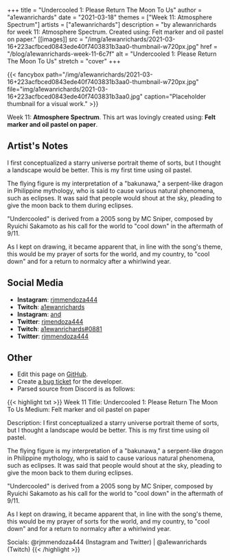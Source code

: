 +++
title =       "Undercooled 1: Please Return The Moon To Us"
author =      "a1ewanrichards"
date =        "2021-03-18"
themes =      ["Week 11: Atmosphere Spectrum"]
artists =     ["a1ewanrichards"]
description = "by a1ewanrichards for week 11: Atmosphere Spectrum. Created using: Felt marker and oil pastel on paper."
[[images]]
              src = "/img/a1ewanrichards/2021-03-16+223acfbced0843ede40f7403831b3aa0-thumbnail-w720px.jpg"
              href = "/blog/a1ewanrichards-week-11-6c7f"
              alt = "Undercooled 1: Please Return The Moon To Us"
              stretch = "cover"
+++


{{< fancybox path="/img/a1ewanrichards/2021-03-16+223acfbced0843ede40f7403831b3aa0-thumbnail-w720px.jpg" file="img/a1ewanrichards/2021-03-16+223acfbced0843ede40f7403831b3aa0.jpg" caption="Placeholder thumbnail for a visual work." >}}


Week 11: **Atmosphere Spectrum**. This art was lovingly created using: **Felt marker and oil pastel on paper**.

## Artist's Notes

I first conceptualized a starry universe portrait theme of sorts, but I thought a landscape would be better. This is my first time using oil pastel.

The flying figure is my interpretation of a "bakunawa," a serpent-like dragon in Philippine mythology, who is said to cause various natural phenomena, such as eclipses. It was said that people would shout at the sky, pleading to give the moon back to them during eclipses.

"Undercooled" is derived from a 2005 song by MC Sniper, composed by Ryuichi Sakamoto as his call for the world to "cool down" in the aftermath of 9/11.

As I kept on drawing, it became apparent that, in line with the song's theme, this would be my prayer of sorts for the world, and my country, to "cool down" and for a return to normalcy after a whirlwind year.

## Social Media

- **Instagram**: <a href='https://instagram.com/rjmmendoza444' target='_blank'>rjmmendoza444</a>
- **Twitch**: <a href='https://twitch.tv/a1ewanrichards' target='_blank'>a1ewanrichards</a>
- **Instagram**: <a href='https://instagram.com/and' target='_blank'>and</a>
- **Twitter**: <a href='https://twitter.com/rjmendoza444' target='_blank'>rjmendoza444</a>
- **Twitch**: <a href='https://twitch.tv/a1ewanrichards#0881' target='_blank'>a1ewanrichards#0881</a>
- **Twitter**: <a href='https://twitter.com/rjmmendoza444' target='_blank'>rjmmendoza444</a>

## Other

- Edit this page on [GitHub](https://github.com/teaminkling/web-refresh/edit/main/content/blog/a1ewanrichards-week-11-6c7f.md).
- Create [a bug ticket](https://github.com/teaminkling/web-refresh/issues/new?assignees=&labels=bug&template=problem-report.md&title=) for the developer.
- Parsed source from Discord is as follows:

{{< highlight txt >}}
Week 11
Title: Undercooled 1: Please Return The Moon To Us
Medium: Felt marker and oil pastel on paper

Description: I first conceptualized a starry universe portrait theme of sorts, but I thought a landscape would be better. This is my first time using oil pastel.

The flying figure is my interpretation of a "bakunawa," a serpent-like dragon in Philippine mythology, who is said to cause various natural phenomena, such as eclipses. It was said that people would shout at the sky, pleading to give the moon back to them during eclipses.

"Undercooled" is derived from a 2005 song by MC Sniper, composed by Ryuichi Sakamoto as his call for the world to "cool down" in the aftermath of 9/11.

As I kept on drawing, it became apparent that, in line with the song's theme, this would be my prayer of sorts for the world, and my country, to "cool down" and for a return to normalcy after a whirlwind year.

Socials: @rjmmendoza444 (Instagram and Twitter) | @a1ewanrichards (Twitch)
{{< /highlight >}}